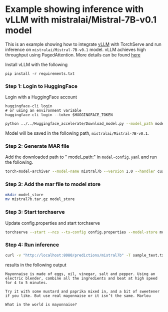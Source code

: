 # Example showing inference with vLLM with mistralai/Mistral-7B-v0.1 model

This is an example showing how to integrate [vLLM](https://github.com/vllm-project/vllm) with TorchServe and run inference on `mistralai/Mistral-7B-v0.1` model.
vLLM achieves high throughput using PagedAttention. More details can be found [here](https://vllm.ai/)

Install vLLM with the following

```
pip install -r requirements.txt
```
### Step 1: Login to HuggingFace

Login with a HuggingFace account
```
huggingface-cli login
# or using an environment variable
huggingface-cli login --token $HUGGINGFACE_TOKEN
```

```bash
python ../../Huggingface_accelerate/Download_model.py --model_path model --model_name mistralai/Mistral-7B-v0.1
```
Model will be saved in the following path, `mistralai/Mistral-7B-v0.1`.

### Step 2: Generate MAR file

Add the downloaded path to " model_path:" in `model-config.yaml` and run the following.

```bash
torch-model-archiver --model-name mistral7b --version 1.0 --handler custom_handler.py --config-file model-config.yaml -r requirements.txt --archive-format tgz
```

### Step 3: Add the mar file to model store

```bash
mkdir model_store
mv mistral7b.tar.gz model_store
```

### Step 3: Start torchserve

Update config.properties and start torchserve

```bash
torchserve --start --ncs --ts-config config.properties --model-store model_store --models mistral7b.tar.gz
```

### Step 4: Run inference

```bash
curl -v "http://localhost:8080/predictions/mistral7b" -T sample_text.txt
```

results in the following output
```
Mayonnaise is made of eggs, oil, vinegar, salt and pepper. Using an electric blender, combine all the ingredients and beat at high speed for 4 to 5 minutes.

Try it with some mustard and paprika mixed in, and a bit of sweetener if you like. But use real mayonnaise or it isn’t the same. Marlou

What in the world is mayonnaise?
```
